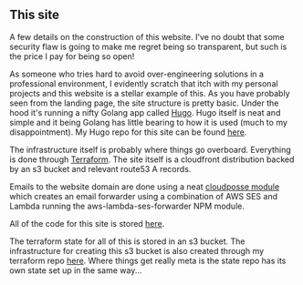 
## **This site**

A few details on the construction of this website. I've no doubt that some security flaw is going to make me regret being so transparent, but such is the price I pay for being so open! 


As someone who tries hard to avoid over-engineering solutions in a professional environment, I evidently scratch that itch with my personal projects and this website is a stellar example of this. 
As you have probably seen from the landing page, the site structure is pretty basic. Under the hood it's running a nifty Golang app called [Hugo](https://gohugo.io/). Hugo itself is neat and simple and it being Golang has little bearing to how it is used (much to my disappointment). My Hugo repo for this site can be found [here](https://github.com/DarraghMcC/darraghmc.com).

The infrastructure itself is probably where things go overboard. Everything is done through [Terraform](https://www.terraform.io/). The site itself is a cloudfront distribution backed by an s3 bucket and relevant route53 A records. 

Emails to the website domain are done using a neat [cloudposse module](https://github.com/cloudposse/terraform-aws-ses-lambda-forwarder) which creates an email forwarder using a combination of AWS SES and Lambda running the aws-lambda-ses-forwarder NPM module.

All of the code for this site is stored [here](https://github.com/DarraghMcC/site-deploy).

The terraform state for all of this is stored in an s3 bucket. The infrastructure for creating this s3 bucket is also created through my terraform repo [here](https://github.com/DarraghMcC/tf-states). Where things get really meta is the state repo has its own state set up in the same way...

